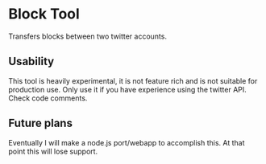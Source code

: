 # Block Tool
Transfers blocks between two twitter accounts.

## Usability
This tool is heavily experimental, it is not feature rich and is not suitable for production use. Only use it if you have experience using the twitter API. Check code comments.

## Future plans
Eventually I will make a node.js port/webapp to accomplish this. At that point this will lose support.